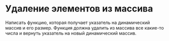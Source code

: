 # Удаление элементов из массива

Написать функцию, которая получает указатель на динамический массив и его размер. Функция должна удалить из массива все какие-то числа и вернуть указатель на новый динамический массив.